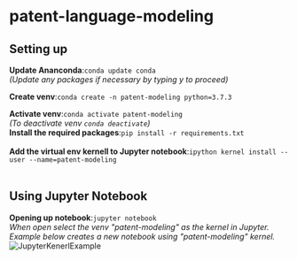 # patent-language-modeling

## Setting up</br>
**Update Ananconda**:`conda update conda` </br>
*(Update any packages if necessary by typing y to proceed)*</br>

**Create venv**:`conda create -n patent-modeling python=3.7.3` 

**Activate venv**:`conda activate patent-modeling` </br>
*(To deactivate venv `conda deactivate`)* </br> 
**Install the required packages**:`pip install -r requirements.txt`</br> </br>
**Add the virtual env kernell to Jupyter notebook**:`ipython kernel install --user --name=patent-modeling`</br></br>

## Using Jupyter Notebook

**Opening up notebook**:`jupyter notebook`</br>
*When open select the venv  "patent-modeling" as the kernel in Jupyter. Example below creates a new notebook using "patent-modeling" kernel.*
![JupyterKenerlExample](https://i.imgur.com/pBVcUme.png)
